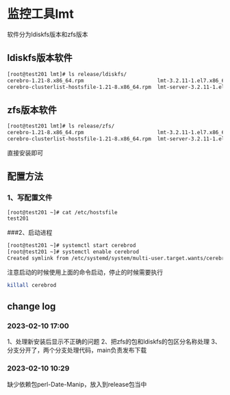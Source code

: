 # 监控工具lmt
软件分为ldiskfs版本和zfs版本

## ldiskfs版本软件
```bash
[root@test201 lmt]# ls release/ldiskfs/
cerebro-1.21-8.x86_64.rpm                        lmt-3.2.11-1.el7.x86_64.rpm         lmt-server-agent-3.2.11-1.el7.x86_64.rpm
cerebro-clusterlist-hostsfile-1.21-8.x86_64.rpm  lmt-server-3.2.11-1.el7.x86_64.rpm
```
## zfs版本软件
```bash
[root@test201 lmt]# ls release/zfs/
cerebro-1.21-8.x86_64.rpm                        lmt-3.2.11-1.el7.x86_64.rpm         lmt-server-agent-3.2.11-1.el7.x86_64.rpm
cerebro-clusterlist-hostsfile-1.21-8.x86_64.rpm  lmt-server-3.2.11-1.el7.x86_64.rpm
```

直接安装即可

## 配置方法
### 1、写配置文件
```bash
[root@test201 ~]# cat /etc/hostsfile
test201
```
###2、启动进程
```bash
[root@test201 ~]# systemctl start cerebrod
[root@test201 ~]# systemctl enable cerebrod
Created symlink from /etc/systemd/system/multi-user.target.wants/cerebrod.service to /usr/lib/systemd/system/cerebrod.service.
```
注意启动的时候使用上面的命令启动，停止的时候需要执行
```bash
killall cerebrod
```

## change log

### 2023-02-10 17:00
1、处理新安装后显示不正确的问题
2、把zfs的包和ldiskfs的包区分名称处理
3、分支分开了，两个分支处理代码，main负责发布下载
### 2023-02-10 10:29
缺少依赖包perl-Date-Manip，放入到release包当中
